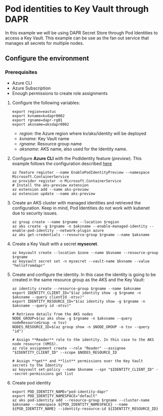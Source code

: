 # Pod identities to Key Vault through DAPR
In this example we will be using DAPR Secret Store through Pod Identities to access a Key Vault.
This example can be use as the fan out service that manages all secrets for multiple nodes. 

## Configure the environment
### Prerequisites
* Azure CLI
* Azure Subscription
* Enough permissions to create role assignments

1. Configure the following variables:
    ```
    export region=eastus
    export kvname=kvdapr0002
    export rgname=dapr-rg01
    export aksname=aksdapr0002
    ```
    - *region*: the Azure region where kv/aks/identity will be deployed
    - *kvname*: Key Vault name
    - *rgname*: Resource group name
    - *aksname*: AKS name, also used for the Identity name.

2. Configure **Azure CLI** with the PodIdentity feature (*preview*). This example follows the configuration described [here](https://docs.microsoft.com/en-us/azure/aks/use-azure-ad-pod-identity)
    ```
    az feature register --name EnablePodIdentityPreview --namespace Microsoft.ContainerService
    az provider register -n Microsoft.ContainerService
    # Install the aks-preview extension
    az extension add --name aks-preview
    az extension update --name aks-preview
    ```
3. Create an AKS cluster with managed identities and retrieved the configuration. Keep in mind, Pod Identities do not work with kubenet due to security issues.
    ```
    az group create --name $rgname --location $region
    az aks create -g $rgname -n $aksname --enable-managed-identity --enable-pod-identity --network-plugin azure
    az aks get-credentials --resource-group $rgname --name $aksname
    ```
4. Create a Key Vault with a secret **mysecret**.
    ```
    az keyvault create --location $zone --name $kvname --resource-group $rgname
    az keyvault secret set -n mysecret --vault-name $kvname --value "hellofromdapr"
    ```
5. Create and configure the identity. In this case the identity is going to be created in the same resource group as the AKS and the Key Vault:
    ```
    az identity create --resource-group $rgname --name $aksname
    export IDENTITY_CLIENT_ID="$(az identity show -g $rgname -n $aksname --query clientId -otsv)"
    export IDENTITY_RESOURCE_ID="$(az identity show -g $rgname -n $aksname --query id -otsv)"

    # Retrieve details from the AKS nodes
    NODE_GROUP=$(az aks show -g $rgname -n $aksname --query nodeResourceGroup -o tsv)
    NODES_RESOURCE_ID=$(az group show -n $NODE_GROUP -o tsv --query "id")
    
    # Assign **Reader** role to the identity. In this case to the AKS node resource (VMSS).
    az role assignment create --role "Reader" --assignee "$IDENTITY_CLIENT_ID" --scope $NODES_RESOURCE_ID
    
    # Assign **get** and **list** permissions over the Key Vault secrets to the Identity
    az keyvault set-policy --name $kvname --spn "$IDENTITY_CLIENT_ID" --secret-permissions get list
    ```
6. Create pod identity
    ```
    export POD_IDENTITY_NAME="pod-identity-dapr"
    export POD_IDENTITY_NAMESPACE="default"
    az aks pod-identity add --resource-group $rgname --cluster-name $aksname --namespace ${POD_IDENTITY_NAMESPACE} --name ${POD_IDENTITY_NAME} --identity-resource-id ${IDENTITY_RESOURCE_ID}
    ```